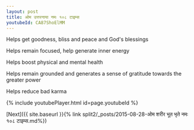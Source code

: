 ```yaml
---
layout: post
title: ओम उत्तरनाया नमः १०८ टाइम्स
youtubeId: CA87ShoElMM
---
```

 
 
Helps get goodness, bliss and peace and God's blessings
 
Helps remain focused, help generate inner energy 
 
Helps boost physical and mental health 
 
Helps remain grounded and generates a sense of gratitude towards the greater power 
 
Helps reduce bad karma
 
 
 
 


{% include youtubePlayer.html id=page.youtubeId %}
 
[Next]({{ site.baseurl }}{% link  split2/_posts/2015-08-28-ओम शरीर भूत भृते नमः १०८ टाइम्स.md%})
 
